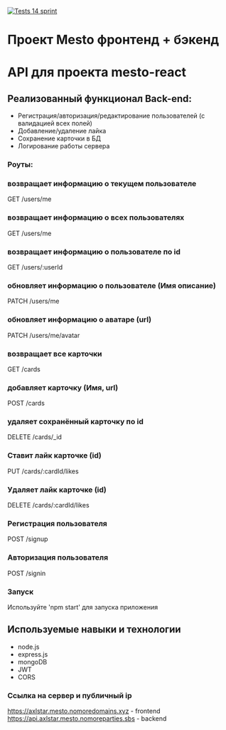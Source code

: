 [![Tests 14 sprint](https://github.com/AxlLove/express-mesto-gha/actions/workflows/tests-14-sprint.yml/badge.svg)](https://github.com/AxlLove/express-mesto-gha/actions/workflows/tests-14-sprint.yml)
# Проект Mesto фронтенд + бэкенд



# API для проекта mesto-react

## **Реализованный функционал Back-end:**
- Регистрация/авторизация/редактирование пользователей (с валидацией всех полей)
- Добавление/удаление лайка 
- Сохранение карточки в БД
- Логирование работы сервера

### Роуты:

### возвращает информацию о текущем пользователе
GET /users/me

### возвращает информацию о всех пользователях
GET /users/me

### возвращает информацию о  пользователе по id
GET /users/:userId

### обновляет информацию о пользователе (Имя описание)
PATCH /users/me

### обновляет информацию о аватаре (url)
PATCH /users/me/avatar


### возвращает все карточки
GET /cards

### добавляет карточку (Имя, url)
POST /cards

### удаляет сохранённый карточку по id
DELETE /cards/_id

### Cтавит лайк карточке (id)
PUT /cards/:cardId/likes

### Удаляет лайк карточке (id)
DELETE /cards/:cardId/likes

### Регистрация пользователя
POST /signup

### Авторизация пользователя
POST /signin

### Запуск

Используйте 'npm start' для запуска приложения

## Используемые навыки и технологии
* node.js
* express.js
* mongoDB
* JWT
* CORS



### Ссылка на сервер и публичный ip

https://axlstar.mesto.nomoredomains.xyz - frontend
https://api.axlstar.mesto.nomoreparties.sbs - backend
